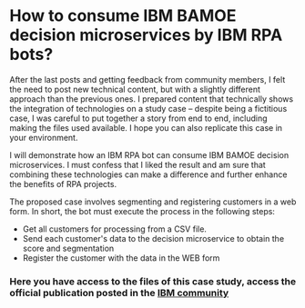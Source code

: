 # How to consume IBM BAMOE decision microservices by IBM RPA bots?

After the last posts and getting feedback from community members, I felt the need to post new technical content, but with a slightly different approach than the previous ones. I prepared content that technically shows the integration of technologies on a study case – despite being a fictitious case, I was careful to put together a story from end to end, including making the files used available. I hope you can also replicate this case in your environment.

I will demonstrate how an IBM RPA bot can consume IBM BAMOE decision microservices. I must confess that I liked the result and am sure that combining these technologies can make a difference and further enhance the benefits of RPA projects.

The proposed case involves segmenting and registering customers in a web form. In short, the bot must execute the process in the following steps:

- Get all customers for processing from a CSV file.
- Send each customer's data to the decision microservice to obtain the score and segmentation
- Register the customer with the data in the WEB form

### Here you have access to the files of this case study, access the official publication posted in the [IBM community](https://community.ibm.com/community/user/automation/blogs/raul-mariano2/2024/10/04/ibmrpadmoecustomersegment)
